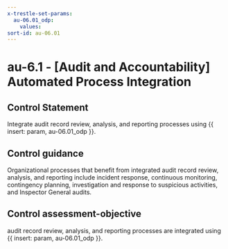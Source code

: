 ```yaml
---
x-trestle-set-params:
  au-06.01_odp:
    values:
sort-id: au-06.01
---
```


# au-6.1 - \[Audit and Accountability\] Automated Process Integration

## Control Statement

Integrate audit record review, analysis, and reporting processes using {{ insert: param, au-06.01_odp }}.

## Control guidance

Organizational processes that benefit from integrated audit record review, analysis, and reporting include incident response, continuous monitoring, contingency planning, investigation and response to suspicious activities, and Inspector General audits.

## Control assessment-objective

audit record review, analysis, and reporting processes are integrated using {{ insert: param, au-06.01_odp }}.
